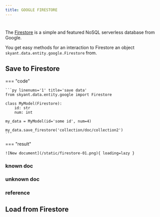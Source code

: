 ```yaml
---
title: GOOGLE FIRESTORE
---
```


#


The [Firestore](https://cloud.google.com/firestore) is a simple and featured NoSQL serverless
database from Google.

You get easy methods for an interaction to Firestore an object `skyant.data.entity.google.Firestore` from.


## Save to Firestore

=== "code"

    ```py linenums='1' title='save data'
    from skyant.data.entity.google import Firestore

    class MyModel(Firestore):
        id: str
        num: int

    my_data = MyModel(id='some id', num=4)

    my_data.save_firestore('collection/doc/collection2')
    ```

=== "result"

    ![New document](/static/firestore-01.png){ loading=lazy }


### known doc


### unknown doc


### reference


## Load from Firestore
